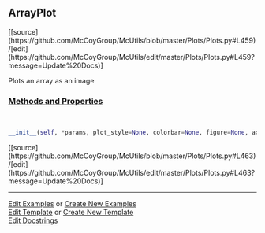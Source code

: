 ## <a id="McUtils.Plots.Plots.ArrayPlot">ArrayPlot</a> 
<div class="docs-source-link" markdown="1">
[[source](https://github.com/McCoyGroup/McUtils/blob/master/Plots/Plots.py#L459)/[edit](https://github.com/McCoyGroup/McUtils/edit/master/Plots/Plots.py#L459?message=Update%20Docs)]
</div>

Plots an array as an image

<div class="collapsible-section">
 <div class="collapsible-section collapsible-section-header" markdown="1">
 
### <a class="collapse-link" data-toggle="collapse" href="#methods">Methods and Properties</a> <a class="float-right" data-toggle="collapse" href="#methods"><i class="fa fa-chevron-down"></i></a>

 </div>
 <div class="collapsible-section collapsible-section-body collapse" id="methods" markdown="1">

<a id="McUtils.Plots.Plots.ArrayPlot.__init__" class="docs-object-method">&nbsp;</a> 
```python
__init__(self, *params, plot_style=None, colorbar=None, figure=None, axes=None, subplot_kw=None, method='imshow', **opts): 
```
<div class="docs-source-link" markdown="1">
[[source](https://github.com/McCoyGroup/McUtils/blob/master/Plots/Plots.py#L463)/[edit](https://github.com/McCoyGroup/McUtils/edit/master/Plots/Plots.py#L463?message=Update%20Docs)]
</div>

 </div>
</div>




___

[Edit Examples](https://github.com/McCoyGroup/McUtils/edit/gh-pages/ci/examples/McUtils/Plots/Plots/ArrayPlot.md) or 
[Create New Examples](https://github.com/McCoyGroup/McUtils/new/gh-pages/?filename=ci/examples/McUtils/Plots/Plots/ArrayPlot.md) <br/>
[Edit Template](https://github.com/McCoyGroup/McUtils/edit/gh-pages/ci/docs/McUtils/Plots/Plots/ArrayPlot.md) or 
[Create New Template](https://github.com/McCoyGroup/McUtils/new/gh-pages/?filename=ci/docs/templates/McUtils/Plots/Plots/ArrayPlot.md) <br/>
[Edit Docstrings](https://github.com/McCoyGroup/McUtils/edit/master/Plots/Plots.py#L459?message=Update%20Docs)